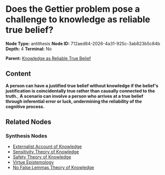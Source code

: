 # Does the Gettier problem pose a challenge to knowledge as reliable true belief?

**Node Type:** antithesis
**Node ID:** 712aed84-2026-4a31-925c-3ab823b5c84b
**Depth:** 4
**Terminal:** No

**Parent:** [Knowledge as Reliable True Belief](knowledge-as-reliable-true-belief-synthesis-8e82f2b3-9164-4e7f-a8f1-88be80e2936b.md)

## Content

**A person can have a justified true belief without knowledge if the belief's justification is coincidentally true rather than causally connected to the truth.**, **A scenario can involve a person who arrives at a true belief through inferential error or luck, undermining the reliability of the cognitive process.**

## Related Nodes

### Synthesis Nodes

- [Externalist Account of Knowledge](externalist-account-of-knowledge-synthesis-76d4be06-79b0-4be2-aa04-7ce2d3ad606e.md)
- [Sensitivity Theory of Knowledge](sensitivity-theory-of-knowledge-synthesis-58319dfa-fa53-4d55-955d-5adb8075ecd4.md)
- [Safety Theory of Knowledge](safety-theory-of-knowledge-synthesis-c7f8c8ea-51d5-478c-8d37-dc0e11b5c384.md)
- [Virtue Epistemology](virtue-epistemology-synthesis-2cebf6ec-f27d-4b00-a0cb-55ce64f6fc48.md)
- [No False Lemmas Theory of Knowledge](no-false-lemmas-theory-of-knowledge-synthesis-2067da4f-0ccf-4785-8a38-3eb27c765ecc.md)

